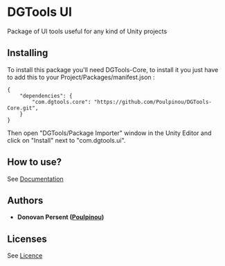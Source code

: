 # DGTools UI

Package of UI tools useful for any kind of Unity projects

## Installing

To install this package you'll need DGTools-Core, to install it you just have to add this to your Project/Packages/manifest.json :

```
{
	"dependencies": {
		"com.dgtools.core": "https://github.com/Poulpinou/DGTools-Core.git",
	}
}
```

Then open "DGTools/Package Importer" window in the Unity Editor and click on "Install" next to "com.dgtools.ui".

## How to use?

See [Documentation](https://github.com/Poulpinou/DGTools-UI/Documentation/Doc.md)

## Authors

* **Donovan Persent ([Poulpinou](https://github.com/Poulpinou))**

## Licenses
See [Licence](https://github.com/Poulpinou/DGTools-Core/LICENCE.md)
